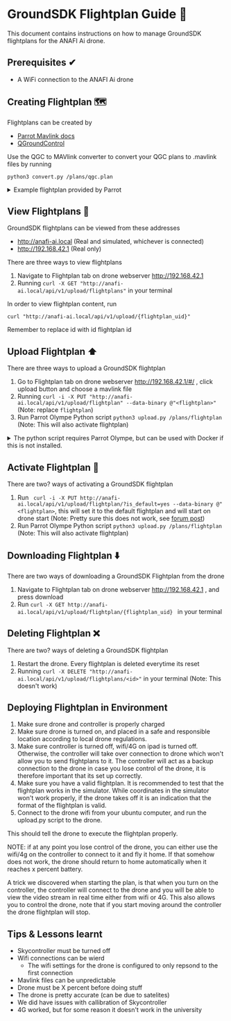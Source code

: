 # GroundSDK Flightplan Guide 📝

This document contains instructions on how to manage GroundSDK flightplans for the ANAFI Ai drone.

## Prerequisites ✔

* A WiFi connection to the ANAFI Ai drone

## Creating Flightplan 🗺️

Flightplans can be created by 
* [Parrot Mavlink docs](https://developer.parrot.com/docs/mavlink-flightplan/overview.html)
* [QGroundControl](https://docs.qgroundcontrol.com/master/en/getting_started/download_and_install.html)

Use the QGC to MAVlink converter to convert your QGC plans to .mavlink files by running
```
python3 convert.py /plans/qgc.plan
```

<details>
<summary> Example flightplan provided by Parrot </summary>
<br>

```
QGC WPL 120
0   1       3       22      15.000000       0.000000        0.000000        nan     48.878601       2.366549        15.000000       1
1   0       3       16      0.000000        0.000000        0.000000        0.000000        48.879000       2.366549        20.000000       1
2   0       2       2000    0.000000        1.000000        1.000000        1.000000        0.000000        0.000000        0.000000        1
3   0       2       93      10.000000       0.000000        0.000000        0.000000        0.000000        0.000000        0.000000        1
4   0       2       2001    0.000000        0.000000        0.000000        0.000000        0.000000        0.000000        0.000000        1
5   0       3       21      0.000000        0.000000        0.000000        nan     48.879139       2.367296        0.000000        1
```

This flightplan will tell the drone to takeoff, go to waypoint, take a picture, start capture, delay next mav command by 10 seconds, stop capture, and land at current position. Note that the coordinates are from the [Parrot HQ in Paris, France](https://www.google.com/maps/place/48%C2%B052'43.0%22N+2%C2%B021'59.6%22E/@48.878601,2.366549,17z/data=!3m1!4b1!4m5!3m4!1s0x0:0xe818b0ed41a88907!8m2!3d48.878601!4d2.366549), therefore it is not recommended to run this flightplan on your drone.

</details>


## View Flightplans 🧐

GroundSDK flightplans can be viewed from these addresses   
* http://anafi-ai.local (Real and simulated, whichever is connected)
* http://192.168.42.1 (Real only)

There are three ways to view flightplans

1. Navigate to Flightplan tab on drone webserver http://192.168.42.1
2. Running ```curl -X GET "http://anafi-ai.local/api/v1/upload/flightplans"``` in your terminal

In order to view flightplan content, run 
```
curl "http://anafi-ai.local/api/v1/upload/{flightplan_uid}" 
```
Remember to replace id with id flightplan id

## Upload Flightplan ⬆️

There are three ways to upload a GroundSDK flightplan

1. Go to Flightplan tab on drone webserver http://192.168.42.1/#/ , click upload button and choose a mavlink file
2. Running  ```curl -i -X PUT "http://anafi-ai.local/api/v1/upload/flightplan" --data-binary @"<flightplan>"``` (Note: replace ```flightplan```)
3. Run Parrot Olympe Python script ```python3 upload.py /plans/flightplan``` (Note: This will also activate flightplan)

<details>
<summary> The python script requires Parrot Olympe, but can be used with Docker if this is not installed.</summary>
To use the Dockerfile, you must first change its file content:
<br>

1. Open Dockerfile and change 
```
11. COPY ./olympe-scripts/gimbal.py .
12. ENTRYPOINT [ "python3", "gimbal.py" ]
```

to 

```
11. COPY upload.py .
12. ENTRYPOINT [ "python3", "upload.py", "./plans/flightplan"]
```
Remember to save the file and set the flightplan location "./plans/flightplan" to your own filepath.

2. Now build image from your terminal ``` docker build -t olympe:latest .```
3. Run the olympe dockerfile from your terminal``` docker run --network host olympe:latest```
</details>


## Activate Flightplan 🚀

There are two? ways of activating a GroundSDK flightplan

1. Run ``` curl -i -X PUT http://anafi-ai.local/api/v1/upload/flightplan/?is_default=yes --data-binary @"<flightplan>```, this will set it to the default flightplan and will start on drone start (Note: Pretty sure this does not work, see [forum post](https://forum.developer.parrot.com/t/too-many-ping-failures-when-connecting-using-docker/16655/4))
2. Run Parrot Olympe Python script ```python3 upload.py /plans/flightplan``` (Note: This will also activate flightplan)

## Downloading Flightplan ⬇️

There are two ways of downloading a GroundSDK Flightplan from the drone

1. Navigate to Flightplan tab on drone webserver http://192.168.42.1 , and press download
2. Run ```curl -X GET http://anafi-ai.local/api/v1/upload/flightplan/{flightplan_uid} ``` in your terminal

## Deleting Flightplan ❌

There are two? ways of deleting a GroundSDK flightplan

1. Restart the drone. Every flightplan is deleted everytime its reset
2. Running ```curl -X DELETE "http://anafi-ai.local/api/v1/upload/flightplans/<id>"``` in your terminal (Note: This doesn't work)

## Deploying Flightplan in Environment

1. Make sure drone and controller is properly charged
2. Make sure drone is turned on, and placed in a safe and responsible location according to local drone regulations.
3. Make sure controller is turned off, wifi/4G on ipad is turned off. Otherwise, the controller will take over connection to drone which won't allow you to send flightplans to it. The controller will act as a backup connection to the drone in case you lose control of the drone, it is therefore important that its set up correctly.
4. Make sure you have a valid flightplan. It is recommended to test that the flightplan works in the simulator. While coordinates in the simulator won't work properly, if the drone takes off it is an indication that the format of the flightplan is valid.
5. Connect to the drone wifi from your ubuntu computer, and run the upload.py script to the drone.

This should tell the drone to execute the flightplan properly. 

NOTE: if at any point you lose control of the drone, you can either use the wifi/4g on the controller to connect to it and fly it home. If that somehow does not work, the drone should return to home automatically when it reaches x percent battery.

A trick we discovered when starting the plan, is that when you turn on the controller, the controller will connect to the drone and you will be able to view the video stream in real time either from wifi or 4G. This also allows you to control the drone, note that if you start moving around the controller the drone flightplan will stop.


## Tips & Lessons learnt

* Skycontroller must be turned off
* Wifi connections can be wierd
    * The wifi settings for the drone is configured to only repsond to the first connection
* Mavlink files can be unpredictable
* Drone must be X percent before doing stuff
* The drone is pretty accurate (can be due to satelites)
* We did have issues with callibration of Skycontroller
* 4G worked, but for some reason it doesn't work in the university